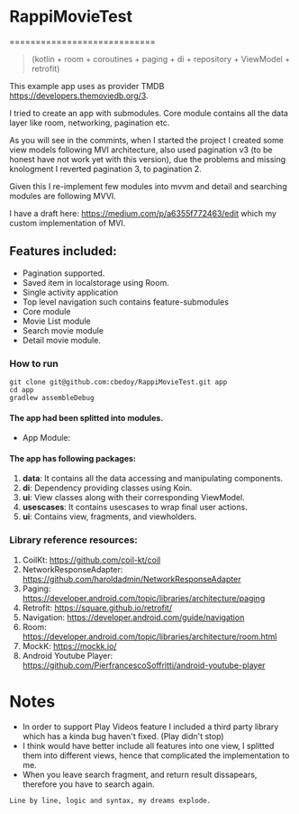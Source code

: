 # RappiMovieTest
============================

> (kotlin + room + coroutines + paging + di + repository + ViewModel + retrofit)

This example app uses as provider TMDB https://developers.themoviedb.org/3.

I tried to create an app with submodules.
Core module contains all the data layer like room, networking, pagination etc.

As you will see in the commints, when I started the project I created some view models following MVI architecture, also used pagination v3 (to be honest have not work yet with this version), due the problems and missing knologment I reverted pagination 3, to pagination 2. 

Given this I re-implement few modules into mvvm and detail and searching modules are following MVVI.

I have a draft here: https://medium.com/p/a6355f772463/edit which my custom implementation of MVI.

## Features included:
- Pagination supported.
- Saved item in localstorage using Room.
- Single activity application
- Top level navigation such contains feature-submodules
- Core module 
- Movie List module
- Search movie module
- Detail movie module.


### How to run
```
git clone git@github.com:cbedoy/RappiMovieTest.git app
cd app
gradlew assembleDebug
```

#### The app had been splitted into modules.
- App Module: 

#### The app has following packages:
1. **data**: It contains all the data accessing and manipulating components.
2. **di**: Dependency providing classes using Koin.
3. **ui**: View classes along with their corresponding ViewModel.
4. **usescases**: It contains usescases to wrap final user actions.
4. **ui**: Contains view, fragments, and viewholders.

### Library reference resources:
1. CoilKt: https://github.com/coil-kt/coil
2. NetworkResponseAdapter: https://github.com/haroldadmin/NetworkResponseAdapter
3. Paging: https://developer.android.com/topic/libraries/architecture/paging
4. Retrofit: https://square.github.io/retrofit/
5. Navigation: https://developer.android.com/guide/navigation
6. Room: https://developer.android.com/topic/libraries/architecture/room.html
7. MockK: https://mockk.io/
8. Android Youtube Player: https://github.com/PierfrancescoSoffritti/android-youtube-player

# Notes

- In order to support Play Videos feature I included a third party library which has a kinda bug haven't fixed. (Play didn't stop)
- I think would have better include all features into one view, I splitted them into different views, hence that complicated the implementation to me.
- When you leave search fragment, and return result dissapears, therefore you have to search again. 



```
Line by line, logic and syntax, my dreams explode.
```

